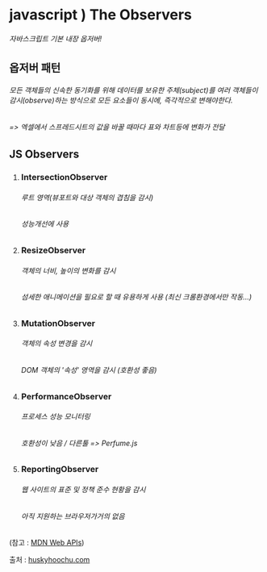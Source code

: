 # javascript ) The Observers

###### 자바스크립트 기본 내장 옵저버!



## 옵저버 패턴

###### 모든 객체들의 신속한 동기화를 위해 데이터를 보유한 주체(subject)를 여러 객체들이 감시(observe)하는 방식으로 모든 요소들이 동시에, 즉각적으로 변해야한다.

###### => 엑셀에서 스프레드시트의 값을 바꿀 때마다 표와 차트등에 변화가 전달



## JS Observers

1. ### IntersectionObserver 

   ###### 루트 영역(뷰포트와 대상 객체의 겹침을 감시)

   ###### 성능개선에 사용

   

2. ### ResizeObserver

   ###### 객체의 너비, 높이의 변화를 감시

   ###### 섬세한 애니메이션을 필요로 할 때 유용하게 사용 (최신 크롬환경에서만 작동...)

   

3. ### MutationObserver

   ###### 객체의 속성 변경을 감시

   ###### DOM 객체의  '속성' 영역을 감시 (호환성 좋음)

   

4. ### PerformanceObserver

   ###### 프로세스 성능 모니터링

   ###### 호환성이 낮음 / 다른툴 => Perfume.js 

   

5. ### ReportingObserver

   ###### 웹 사이트의 표준 및 정책 준수 현황을  감시

   ###### 아직 지원하는 브라우저가거의 없음



(참고 : [MDN Web APIs](https://developer.mozilla.org/en-US/docs/Web/API))

출처 : [huskyhoochu.com](https://www.huskyhoochu.com/js-observers/)